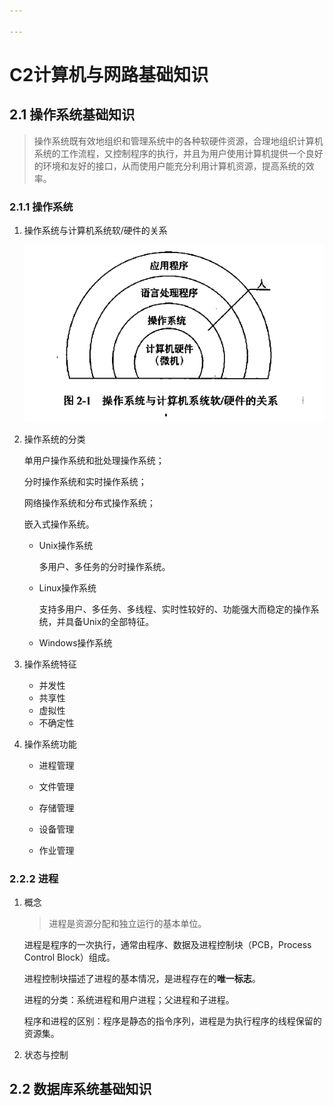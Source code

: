 ```yaml
---

---
```


# C2计算机与网路基础知识

## 2.1 操作系统基础知识

> 操作系统既有效地组织和管理系统中的各种软硬件资源，合理地组织计算机系统的工作流程，又控制程序的执行，并且为用户使用计算机提供一个良好的环境和友好的接口，从而使用户能充分利用计算机资源，提高系统的效率。

### 2.1.1 操作系统

1. 操作系统与计算机系统软/硬件的关系

   ![操作系统与计算机系统软/硬件的关系](../images/Figure-2-1.png)

2. 操作系统的分类

   单用户操作系统和批处理操作系统；

   分时操作系统和实时操作系统；

   网络操作系统和分布式操作系统；

   嵌入式操作系统。

   - Unix操作系统

     多用户、多任务的分时操作系统。

   - Linux操作系统

     支持多用户、多任务、多线程、实时性较好的、功能强大而稳定的操作系统，并具备Unix的全部特征。

   - Windows操作系统

3. 操作系统特征

   - 并发性
   - 共享性
   - 虚拟性
   - 不确定性

4. 操作系统功能

   - 进程管理
   
   - 文件管理
   
     
   
   - 存储管理
   
   - 设备管理
   
   - 作业管理

### 2.2.2 进程

1. 概念

   > 进程是资源分配和独立运行的基本单位。

   进程是程序的一次执行，通常由程序、数据及进程控制块（PCB，Process Control Block）组成。

   进程控制块描述了进程的基本情况，是进程存在的**唯一标志**。

   进程的分类：系统进程和用户进程；父进程和子进程。

   程序和进程的区别：程序是静态的指令序列，进程是为执行程序的线程保留的资源集。

2. 状态与控制

   

## 2.2 数据库系统基础知识


